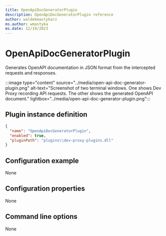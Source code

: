 ```yaml
---
title: OpenApiDocGeneratorPlugin
description: OpenApiDocGeneratorPlugin reference
author: waldekmastykarz
ms.author: wmastyka
ms.date: 12/19/2023
---
```


# OpenApiDocGeneratorPlugin

Generates OpenAPI documentation in JSON format from the intercepted requests and responses.

:::image type="content" source="../media/open-api-doc-generator-plugin.png" alt-text="Screenshot of two terminal windows. One shows Dev Proxy recording API requests. The other shows the generated OpenAPI document." lightbox="../media/open-api-doc-generator-plugin.png":::

## Plugin instance definition

```json
{
  "name": "OpenApiDocGeneratorPlugin",
  "enabled": true,
  "pluginPath": "plugins\\dev-proxy-plugins.dll"
}
```

## Configuration example

None

## Configuration properties

None

## Command line options

None
